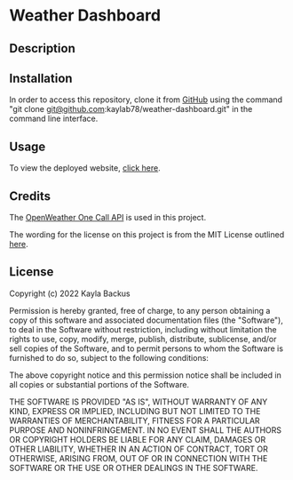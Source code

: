 # Weather Dashboard

## Description

## Installation
In order to access this repository, clone it from [GitHub](https://github.com/kaylab78/weather-dashboard) using the command "git clone git@github.com:kaylab78/weather-dashboard.git" in the command line interface.

## Usage
To view the deployed website, [click here](https://kaylab78.github.io/weather-dashboard/).

## Credits
The [OpenWeather One Call API](https://openweathermap.org/api/one-call-api) is used in this project.

The wording for the license on this project is from the MIT License outlined [here](https://choosealicense.com/licenses/mit/).

## License
Copyright (c) 2022 Kayla Backus

Permission is hereby granted, free of charge, to any person obtaining a copy of this software and associated documentation files (the "Software"), to deal in the Software without restriction, including without limitation the rights to use, copy, modify, merge, publish, distribute, sublicense, and/or sell copies of the Software, and to permit persons to whom the Software is furnished to do so, subject to the following conditions:

The above copyright notice and this permission notice shall be included in all copies or substantial portions of the Software.

THE SOFTWARE IS PROVIDED "AS IS", WITHOUT WARRANTY OF ANY KIND, EXPRESS OR IMPLIED, INCLUDING BUT NOT LIMITED TO THE WARRANTIES OF MERCHANTABILITY, FITNESS FOR A PARTICULAR PURPOSE AND NONINFRINGEMENT. IN NO EVENT SHALL THE AUTHORS OR COPYRIGHT HOLDERS BE LIABLE FOR ANY CLAIM, DAMAGES OR OTHER LIABILITY, WHETHER IN AN ACTION OF CONTRACT, TORT OR OTHERWISE, ARISING FROM, OUT OF OR IN CONNECTION WITH THE SOFTWARE OR THE USE OR OTHER DEALINGS IN THE SOFTWARE.